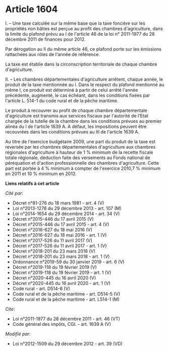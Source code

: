 # Article 1604

I. – Une taxe calculée sur la même base que la taxe foncière sur les propriétés non bâties est perçue au profit des chambres
d'agriculture, dans la limite du plafond prévu au I de l'article 46 de la loi n° 2011-1977 du 28 décembre 2011 de finances
pour 2012.

Par dérogation au II du même article 46, ce plafond porte sur les émissions rattachées aux rôles de l'année de référence.

La taxe est établie dans la circonscription territoriale de chaque chambre d'agriculture.

II. – Les chambres départementales d'agriculture arrêtent, chaque année, le produit de la taxe mentionnée au I. Dans le
respect du plafond mentionné au même I, ce produit est déterminé à partir de celui arrêté l'année précédente, augmenté, le
cas échéant, dans les conditions fixées par l'article L. 514-1 du code rural et de la pêche maritime.

Le produit à recouvrer au profit de chaque chambre départementale d'agriculture est transmis aux services fiscaux par
l'autorité de l'Etat chargée de la tutelle de la chambre dans les conditions prévues au premier alinéa du I de l'article 1639
A. A défaut, les impositions peuvent être recouvrées dans les conditions prévues au III de l'article 1639 A.

Au titre de l'exercice budgétaire 2009, une part du produit de la taxe est reversée par les chambres départementales
d'agriculture aux chambres régionales d'agriculture à hauteur de 1 % minimum de la recette fiscale totale régionale,
déduction faite des versements au Fonds national de péréquation et d'action professionnelle des chambres d'agriculture. Cette
part est portée à 4 % minimum à compter de l'exercice 2010,7 % minimum en 2011 et 10 % minimum en 2012.

**Liens relatifs à cet article**

_Cité par_:

  - Décret n°81-276 du 18 mars 1981 - art. 4 (V)
  - Loi n°2013-1278 du 29 décembre 2013 - art. 107 (M)
  - Loi n°2014-1654 du 29 décembre 2014 - art. 34 (V)
  - Décret n°2015-446 du 17 avril 2015 (V)
  - Décret n°2015-446 du 17 avril 2015 - art. 4 (V)
  - Décret n°2016-627 du 18 mai 2016 (V)
  - Décret n°2016-627 du 18 mai 2016 - art. 1 (V)
  - Décret n°2017-526 du 11 avril 2017 (V)
  - Décret n°2017-526 du 11 avril 2017 - art. 1 (V)
  - Décret n°2018-201 du 23 mars 2018 (V)
  - Décret n°2018-201 du 23 mars 2018 - art. 1 (V)
  - Ordonnance n°2019-59 du 30 janvier 2019 - art. 6 (V)
  - Décret n°2019-118 du 19 février 2019 (V)
  - Décret n°2019-118 du 19 février 2019 - art. 1 (V)
  - Décret n°2020-445 du 16 avril 2020 (V)
  - Décret n°2020-445 du 16 avril 2020 - art. 1 (V)
  - Code rural - art. D514-6 (V)
  - Code rural et de la pêche maritime - art. D514-5 (V)
  - Code rural et de la pêche maritime - art. L514-1 (M)

_Cite_:

  - Loi n°2011-1977 du 28 décembre 2011 - art. 46 (VT)
  - Code général des impôts, CGI. - art. 1639 A (V)

_Modifié par_:

  - Loi n°2012-1509 du 29 décembre 2012 - art. 39 (VD)
